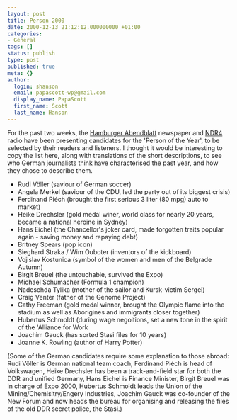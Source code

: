 ```yaml
---
layout: post
title: Person 2000
date: 2000-12-13 21:12:12.000000000 +01:00
categories:
- General
tags: []
status: publish
type: post
published: true
meta: {}
author:
  login: shanson
  email: papascott-wp@gmail.com
  display_name: PapaScott
  first_name: Scott
  last_name: Hanson
---
```

<p>For the past two weeks, the <a href="http://www.abendblatt.de">Hamburger Abendblatt</a> newspaper and <a href="http://www.ndr4.de">NDR4</a> radio have been presenting candidates for the 'Person of the Year', to be selected by their readers and listeners. I thought it would be interesting to copy the list here, along with translations of the short descriptions, to see who German journalists think have characterised the past year, and how they chose to describe them.</p>
<ul>
<li>Rudi Völler (saviour of German soccer)
</li>
<li>Angela Merkel (saviour of the CDU, led the party out of its biggest crisis)
</li>
<li>Ferdinand Piéch (brought the first serious 3 liter (80 mpg) auto to market)
</li>
<li>Heike Drechsler (gold medal winer, world class for nearly 20 years, became a national heroine in Sydney)
</li>
<li>Hans Eichel (the Chancellor's joker card, made forgotten traits popular again - saving money and repaying debt)
</li>
<li>Britney Spears (pop icon)
</li>
<li>Sieghard Straka / Wim Ouboter (inventors of the kickboard)
</li>
<li>Vojislav Kostunica (symbol of the women and men of the Belgrade Autumn)
</li>
<li>Birgit Breuel (the untouchable, survived the Expo)
</li>
<li>Michael Schumacher (Formula 1 champion)
</li>
<li>Nadeschda Tylika (mother of the sailor and Kursk-victim Sergei)
</li>
<li>Craig Venter (father of the Genome Project)
</li>
<li>Cathy Freeman (gold medal winner, brought the Olympic flame into the stadium as well as Aborigines and immigrants closer together)
</li>
<li>Hubertus Schmoldt (during wage negoitions, set a new tone in the spirit of the 'Alliance for Work
</li>
<li>Joachim Gauck (has sorted Stasi files for 10 years)
</li>
<li>Joanne K. Rowling (author of Harry Potter)
</li>
</ul>
<p>(Some of the German candidates require some explanation to those abroad: Rudi Völler is German national team coach, Ferdinand Piéch is head of Volkswagen, Heike Drechsler has been a track-and-field star for both the DDR and unified Germany, Hans Eichel is Finance Minister, Birgit Breuel was in charge of Expo 2000, Hubertus Schmoldt leads the Union of the Mining/Chemisitry/Engery Industries, Joachim Gauck was co-founder of the New Forum and now heads the bureau for organising and releasing the files of the old DDR secret police, the Stasi.)</p>

